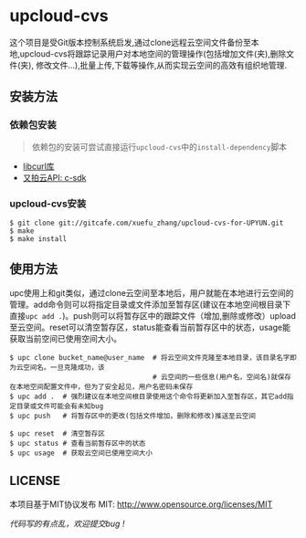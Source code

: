 # upcloud-cvs
这个项目是受Git版本控制系统启发,通过clone远程云空间文件备份至本地,upcloud-cvs将跟踪记录用户对本地空间的管理操作(包括增加文件(夹),删除文件(夹), 修改文件...),批量上传,下载等操作,从而实现云空间的高效有组织地管理.
## 安装方法

### 依赖包安装

> 依赖包的安装可尝试直接运行`upcloud-cvs`中的`install-dependency`脚本

* [libcurl库](https://github.com/bagder/curl)
* [又拍云API: c-sdk](https://github.com/upyun/c-sdk)

### upcloud-cvs安装

```
$ git clone git://gitcafe.com/xuefu_zhang/upcloud-cvs-for-UPYUN.git
$ make
$ make install
```

## 使用方法

upc使用上和git类似，通过clone云空间至本地后，用户就能在本地进行云空间的管理。add命令则可以将指定目录或文件添加至暂存区(建议在本地空间根目录下直接`upc add .`)。push则可以将暂存区中的跟踪文件（增加,删除或修改）upload至云空间。reset可以清空暂存区，status能查看当前暂存区中的状态，usage能获取当前空间已使用空间大小。

```
$ upc clone bucket_name@user_name  # 将云空间文件克隆至本地目录，该目录名字即为云空间名。一旦克隆成功，该
                                   # 云空间的一些信息(用户名，空间名)就保存在本地空间配置文件中，但为了安全起见，用户名密码未保存
$ upc add .  # 强烈建议在本地空间根目录使用这个命令将更新加入至暂存区，其它add指定目录或文件可能会有未知bug
$ upc push   # 将暂存区中的更改(包括文件增加，删除和修改)推送至云空间

$ upc reset  # 清空暂存区
$ upc status # 查看当前暂存区中的状态
$ upc usage  # 获取云空间已使用空间大小
```

## LICENSE

本项目基于MIT协议发布
MIT: http://www.opensource.org/licenses/MIT

*代码写的有点乱，欢迎提交bug !* 

